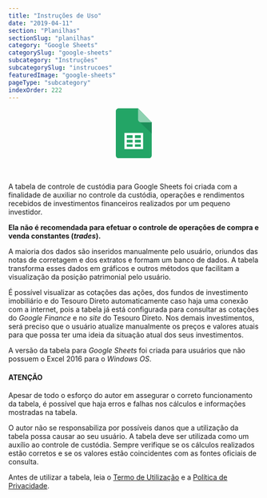 ```yaml
---
title: "Instruções de Uso"
date: "2019-04-11"
section: "Planilhas"
sectionSlug: "planilhas"
category: "Google Sheets"
categorySlug: "google-sheets"
subcategory: "Instruções"
subcategorySlug: "instrucoes"
featuredImage: "google-sheets"
pageType: "subcategory"
indexOrder: 222
---
```


<div style=" text-align:center;margin-bottom: 3rem;">
<svg viewBox="0 0 96 96" width="100px" height="100px">
<style type="text/css">
	.st0sheets{fill:#23A566;}
	.st1sheets{fill:#1C8F5A;}
	.st2sheets{fill:#8ED1B1;}
	.st4sheets{fill-rule:evenodd;clip-rule:evenodd;fill:#FFFFFF;}
</style>
<g>
	<path class="st0sheets" d="M81.49,90.71c0,3.06-2.48,5.55-5.55,5.55H18.06c-3.06,0-5.55-2.48-5.55-5.55V5.83c0-3.06,2.48-5.55,5.55-5.55
		h37.22l26.21,26.85V90.71L81.49,90.71z"/>
	<path class="st1sheets" d="M58.16,26.45l23.32,22.28L81.42,27.1l-0.04,0h-20.6c-0.94,0-1.82-0.23-2.6-0.65L58.16,26.45L58.16,26.45z"/>
	<path class="st2sheets" d="M81.49,27.09H60.78c-3.06,0-5.55-2.48-5.55-5.55V0.26L81.49,27.09L81.49,27.09z"/>
	<path class="st4sheets" d="M64.94,78.5H29.06V47.44h35.88V78.5L64.94,78.5z M49.22,51.88v5.55H60.5v-5.55H49.22L49.22,51.88z
		 M49.22,60.75v5.18H60.5v-5.18H49.22L49.22,60.75z M49.22,69.26v4.81H60.5v-4.81H49.22L49.22,69.26z M44.78,74.07v-4.81H33.5v4.81
		H44.78L44.78,74.07z M44.78,65.93v-5.18H33.5v5.18H44.78L44.78,65.93z M44.78,57.42v-5.55H33.5v5.55H44.78L44.78,57.42z"/>
</g>
</svg>

</div>

A tabela de controle de custódia para Google Sheets foi criada com a finalidade de auxiliar no controle da custódia, operações e rendimentos recebidos de investimentos financeiros realizados por um pequeno investidor.

**Ela não é recomendada para efetuar o controle de operações de compra e venda constantes (*trades*).**

A maioria dos dados são inseridos manualmente pelo usuário, oriundos das notas de corretagem e dos extratos e formam um banco de dados. A tabela transforma esses dados em gráficos e outros métodos que facilitam a visualização da posição patrimonial pelo usuário.

É possível visualizar as cotações das ações, dos fundos de investimento imobiliário e do Tesouro Direto automaticamente caso haja uma conexão com a internet, pois a tabela já está configurada para consultar as cotações do *Google Finance* e no *site* do Tesouro Direto. Nos demais investimentos, será preciso que o usuário atualize manualmente os preços e valores atuais para que possa ter uma ideia da situação atual dos seus investimentos.

A versão da tabela  para *Google Sheets* foi criada para usuários que não possuem o Excel 2016 para o *Windows OS*.

<div class="dashedBox">

<h4>ATENÇÃO</h4>

Apesar de todo o esforço do autor em assegurar o correto funcionamento da tabela, é possível que haja erros e falhas nos cálculos e informações mostradas na tabela.

O autor não se responsabiliza por possíveis danos que a utilização da tabela possa causar ao seu usuário.
A tabela deve ser utilizada como um auxílio ao controle de custódia. Sempre verifique se os cálculos realizados estão corretos e se os valores estão coincidentes com as fontes oficiais de consulta.

Antes de utilizar a tabela, leia o [Termo de Utilização](/termo-de-uso) e a [Política de Privacidade](/politica-de-privacidade).

</div>